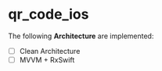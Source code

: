 # qr_code_ios
The following **Architecture**  are implemented:
* [ ] Clean Architecture
* [ ] MVVM + RxSwift
